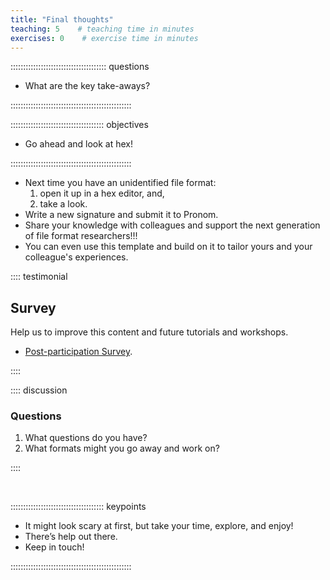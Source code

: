 ```yaml
---
title: "Final thoughts"
teaching: 5    # teaching time in minutes
exercises: 0    # exercise time in minutes
---
```


:::::::::::::::::::::::::::::::::::::: questions

* What are the key take-aways?

::::::::::::::::::::::::::::::::::::::::::::::::

::::::::::::::::::::::::::::::::::::: objectives

* Go ahead and look at hex!

::::::::::::::::::::::::::::::::::::::::::::::::

* Next time you have an unidentified file format:
  1. open it up in a hex editor, and,
  2. take a look.
* Write a new signature and submit it to Pronom.
* Share your knowledge with colleagues and support the next generation
of file format researchers!!!
* You can even use this template and build on it to tailor yours
and your colleague's experiences.

:::: testimonial

## Survey

Help us to improve this content and future tutorials and workshops.

* [Post-participation Survey](https://forms.gle/f3fRDFuYLk6oj1C36).

::::

:::: discussion

### Questions

1. What questions do you have?
1. What formats might you go away and work on?

::::

<!-- NB. Keypoints should appear at the end of the markdown file. Aesthetically
     it looks like it's better with an additional newline so adding that
     here and using this comment as a separator to make it easy to read
     content.
-->

<br>

::::::::::::::::::::::::::::::::::::: keypoints

* It might look scary at first, but take your time, explore, and enjoy!
* There’s help out there.
* Keep in touch!

::::::::::::::::::::::::::::::::::::::::::::::::
